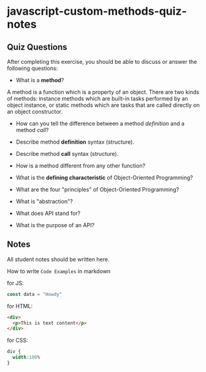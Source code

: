 # javascript-custom-methods-quiz-notes

## Quiz Questions

After completing this exercise, you should be able to discuss or answer the following questions:

- What is a **method**?

A method is a function which is a property of an object. There are two kinds of methods: instance methods which are built-in tasks performed by an object instance, or static methods which are tasks that are called directly on an object constructor.

- How can you tell the difference between a method
_definition_ and a method _call_?

- Describe method **definition** syntax (structure).

- Describe method **call** syntax (structure).

- How is a method different from any other function?

- What is the **defining characteristic** of
Object-Oriented Programming?

- What are the four "principles" of Object-Oriented Programming?

- What is "abstraction"?

- What does API stand for?

- What is the purpose of an API?


## Notes

All student notes should be written here.


How to write `Code Examples` in markdown

for JS:
```javascript
const data = "Howdy"
```

for HTML:
```html
<div>
  <p>This is text content</p>
</div>
```

for CSS:
```css
div {
  width:100%
}
```

